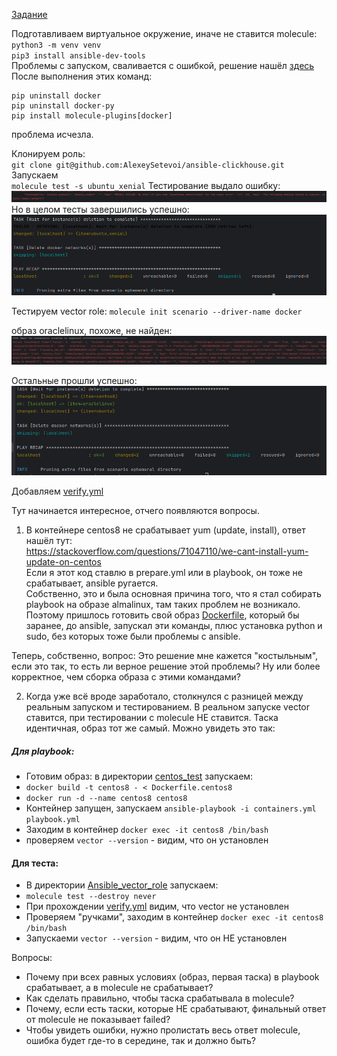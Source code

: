 [Задание](https://github.com/netology-code/mnt-homeworks/tree/MNT-video/08-ansible-05-testing)

Подготавливаем виртуальное окружение, иначе не ставится molecule:  
`python3 -m venv venv`  
`pip3 install ansible-dev-tools`  
Проблемы с запуском, сваливается с ошибкой, решение нашёл [здесь](https://stackoverflow.com/questions/76135904/molecule-5-0-0-docker-driver-fails)  
После выполнения этих команд:
```commandline
pip uninstall docker
pip uninstall docker-py
pip install molecule-plugins[docker]
```
проблема исчезла.

Клонируем роль:  
`git clone git@github.com:AlexeySetevoi/ansible-clickhouse.git`  
Запускаем   
`molecule test -s ubuntu_xenial`
Тестирование выдало ошибку:    
![error](images/image01.png)  
Но в целом тесты завершились успешно:  
![tests](images/image02.png)  

Тестируем vector role:
`molecule init scenario --driver-name docker`

образ oraclelinux, похоже, не найден:  
![oraclelinux](images/image03.png)

Остальные прошли успешно:
![test](images/image04.png)

Добавляем [verify.yml](Ansible_vector_role/molecule/default/verify.yml)

Тут начинается интересное, отчего появляются вопросы.
1. В контейнере centos8 не срабатывает yum (update, install), ответ нашёл тут:  
https://stackoverflow.com/questions/71047110/we-cant-install-yum-update-on-centos  
Если я этот код ставлю в prepare.yml или в playbook, он тоже не срабатывает, ansible ругается.  
Собственно, это и была основная причина того, что я стал собирать playbook на образе almalinux, там таких проблем не возникало.
Поэтому пришлось готовить свой образ [Dockerfile](Ansible_vector_role/molecule/default/Dockerfile.centos8), который бы заранее, до ansible, запускал эти команды, плюс установка python и sudo, без которых тоже были проблемы с ansible.

Теперь, собственно, вопрос:
Это решение мне кажется "костыльным", если это так, то есть ли верное решение этой проблемы? Ну или более корректное, чем сборка образа с этими командами?

2. Когда уже всё вроде заработало, столкнулся с разницей между реальным запуском и тестированием. В реальном запуске vector ставится, при тестировании с molecule НЕ ставится. Таска идентичная, образ тот же самый. Можно увидеть это так:
##### Для playbook:
- Готовим образ: в директории [centos_test](centos_test) запускаем:
- `docker build -t centos8 - < Dockerfile.centos8`  
- `docker run -d --name centos8 centos8`  
- Контейнер запущен, запускаем `ansible-playbook -i containers.yml playbook.yml`  
- Заходим в контейнер `docker exec -it centos8 /bin/bash`
- проверяем `vector --version` - видим, что он установлен

#### Для теста:
- В директории [Ansible_vector_role](Ansible_vector_role) запускаем:
- `molecule test --destroy never`
- При прохождении [verify.yml](Ansible_vector_role/molecule/default/verify.yml) видим, что vector не установлен
- Проверяем "ручками", заходим в контейнер `docker exec -it centos8 /bin/bash`
- Запускаеми `vector --version` - видим, что он НЕ установлен

Вопросы:
- Почему при всех равных условиях (образ, первая таска) в playbook срабатывает, а в molecule не срабатывает?
- Как сделать правильно, чтобы таска срабатывала в molecule?
- Почему, если есть таски, которые НЕ срабатывают, финальный ответ от molecule не показывает failed?
- Чтобы увидеть ошибки, нужно пролистать весь ответ molecule, ошибка будет где-то в середине, так и должно быть? 
